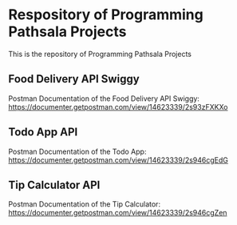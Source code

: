 # Respository of Programming Pathsala Projects

This is the repository of Programming Pathsala Projects

## Food Delivery API Swiggy

Postman Documentation of the Food Delivery API Swiggy: https://documenter.getpostman.com/view/14623339/2s93zFXKXo

## Todo App API

Postman Documentation of the Todo App: https://documenter.getpostman.com/view/14623339/2s946cgEdG

## Tip Calculator API

Postman Documentation of the Tip Calculator: https://documenter.getpostman.com/view/14623339/2s946cgZen

